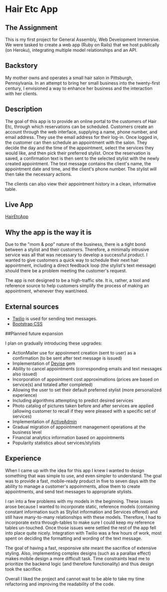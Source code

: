 # Hair Etc App

## The Assignment

This is my first project for General Assembly, Web Development Immersive.  We were tasked to create a web app (Ruby on Rails) that we host publically (on Heroku), integrating multiple model relationships and an API.

## Backstory

My mother owns and operates a small hair salon in Pittsburgh, Pennsylvania.  In an attempt to bring her small business into the twenty-first century, I envisioned a way to enhance her business and the interaction with her clients.

## Description

The goal of this app is to provide an online portal to the customers of Hair Etc, through which reservations can be scheduled.  Customers create an account through the web interface, supplying a name, phone number, and email address.  They use the email address for their log-in.  Once logged in, the customer can then schedule an appointment with the salon.  They decide the day and the time of the appointment, select the services they would like, and then pick their preferred stylist.  Once the reservation is saved, a confirmation text is then sent to the selected stylist with the newly created appointment.  The text message contains the client's name, the appointment date and time, and the client's phone number.  The stylist will then take the necessary actions.

The clients can also view their appointment history in a clean, informative table.

## Live App

[HairEtcApp](https://afternoon-meadow-8655.herokuapp.com/)

## Why the app is the way it is

Due to the "mom & pop" nature of the business, there is a tight bond between a stylist and their customers.  Therefore, a minimally intrusive service was all that was necessary to develop a successful product.  I wanted to give customers a quick way to schedule their next hair appointment, including a direct feedback loop (the stylist's text message) should there be a problem meeting the customer's request.

The app is not designed to be a high-traffic site.  It is, rather, a tool and reference source to help customers simplify the process of making an appointment, whenever they want/need.

## External sources

- [Twilio](www.twilio.com) is used for sending text messages.
- [Bootstrap CSS](www.getbootstrap.com)

##Planned future expansion

I plan on gradually introducing these upgrades:

- ActionMailer use for appoinment creation (sent to user) as a confirmation (to be sent after text message is issued)
- Implementation of [Devise](https://github.com/plataformatec/devise) gem
- Ability to cancel appointments (corresponding emails and text messages also issued)
- Incorporation of appointment cost approximations (prices are based on service(s) and totaled after completed)
- Allowing the user to set their default preferred stylist (more personalized experience)
- Including algorithms attempting to predict desired services
- Photo catalog of pictures taken before and after services are applied (allowing customer to recall if they were pleased with a specific set of services)
- Implementation of [ActiveAdmin](https://github.com/gregbell/active_admin)
- Gradual migration of appointment management operations at the business level
- Financial analytics information based on appointments
- Popularity statistics about services/stylists

## Experience

When I came up with the idea for this app I knew I wanted to design something that was simple to use, and even simpler to understand.  The goal was to provide a fast, mobile-ready product in five to seven days with the ability to manage a customer's appoinments, allow them to create appointments, and send text messages to appropriate stylists.

I ran into a few problems with my models in the beginning.  These issues arose because I wanted to incorporate static, reference models (containing constant information such as Stylist information and Services offered) and still have many-to-many relationships with these models.  Therefore, I had to incorporate extra through-tables to make sure I could keep my reference tables un-touched.  Once those issues were settled the rest of the app fell into place quite nicely.  Integration with Twilio was a few hours of work, most spent on deciding the formatting and wording of the text message.

The goal of having a fast, responsive site meant the sacrifice of extensive styling.  Also, implementing complex designs (such as a parallax effect) makes mobile design a more difficult task.  Time constraints lead me to prioritize the backend logic (and therefore functionality) and thus design took the sacrifice.

Overall I liked the project and cannot wait to be able to take my time refactoring and improving the readability of the code.
